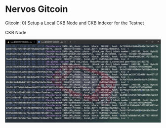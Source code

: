 # Nervos Gitcoin
Gitcoin: 0) Setup a Local CKB Node and CKB Indexer for the Testnet


CKB Node

![alt text](https://github.com/kevgllt/Hackathon-Nervos-Gitcoin-0/blob/main/CKBnode.png)
